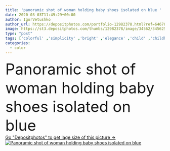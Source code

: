 ```yaml
---
title: 'panoramic shot of woman holding baby shoes isolated on blue '
date: 2020-03-03T11:49:29+00:00
author: IgorVetushko
author_url: https://depositphotos.com/portfolio-12982378.html?ref=64678756
image: https://st3.depositphotos.com/thumbs/12982378/image/34562/345625674/api_thumb_450.jpg?forcejpeg=true
type: "post"
tags: ['colorful' ,'simplicity' ,'bright' ,'elegance' ,'child' ,'childhood' ,'classic' ,'concept' ,'manicure' ,'elegant' ,'woman' ,'simple' ,'trendy' ,'panorama' ,'panoramic' ,'dress' ,'baby' ,'footwear' ,'shoes' ,'sneakers' ,'nails' ,'trend' ,'minimal' ,'partial' ,'fingernails' ,'minimalistic' ,'Cropped' ,'one person' ,'Studio Shot' ,'isolated on blue' ,'Baby Shoes' ,'color of year' ]
categories: 
  - color
---
```

<div aling="center">
            <font size="60"> Panoramic shot of woman holding baby shoes isolated on blue</font>   
</div>
<div>
    <a href='https://depositphotos.com/345625674/stock-photo-panoramic-shot-woman-holding-baby.html?ref=64678756' target=_blank > Go "Depositphotos" to get lage size of this picture ->
        <img href='https://depositphotos.com/345625674/stock-photo-panoramic-shot-woman-holding-baby.html?ref=64678756' src='https://st3.depositphotos.com/12982378/34562/i/950/depositphotos_345625674-stock-photo-panoramic-shot-woman-holding-baby.jpg?forcejpeg=true' alt='Panoramic shot of woman holding baby shoes isolated on blue' >
    </a>
</div>
